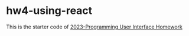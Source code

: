 # hw4-using-react
This is the starter code of [2023-Programming User Interface Homework](https://hackmd.io/@akairisu/ByGFeGdZh)
